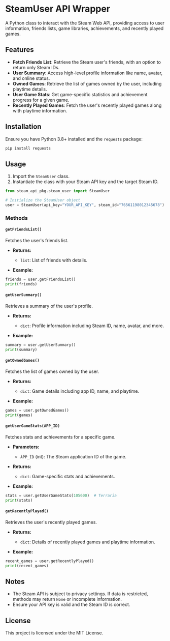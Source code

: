 # SteamUser API Wrapper

A Python class to interact with the Steam Web API, providing access to user information, friends lists, game libraries, achievements, and recently played games.

## Features

- **Fetch Friends List**: Retrieve the Steam user's friends, with an option to return only Steam IDs.
- **User Summary**: Access high-level profile information like name, avatar, and online status.
- **Owned Games**: Retrieve the list of games owned by the user, including playtime details.
- **User Game Stats**: Get game-specific statistics and achievement progress for a given game.
- **Recently Played Games**: Fetch the user's recently played games along with playtime information.

## Installation

Ensure you have Python 3.8+ installed and the `requests` package:

```bash
pip install requests
```

## Usage

1. Import the `SteamUser` class.
2. Instantiate the class with your Steam API key and the target Steam ID.

```python
from steam_api_pkg.steam_user import SteamUser

# Initialize the SteamUser object
user = SteamUser(api_key="YOUR_API_KEY", steam_id="76561198012345678")
```

### Methods

#### `getFriendsList()`

Fetches the user's friends list.

- **Returns:**
  - `list`: List of friends with details.

- **Example:**

```python
friends = user.getFriendsList()
print(friends)
```

#### `getUserSummary()`

Retrieves a summary of the user's profile.

- **Returns:**
  - `dict`: Profile information including Steam ID, name, avatar, and more.

- **Example:**

```python
summary = user.getUserSummary()
print(summary)
```

#### `getOwnedGames()`

Fetches the list of games owned by the user.

- **Returns:**
  - `dict`: Game details including app ID, name, and playtime.

- **Example:**

```python
games = user.getOwnedGames()
print(games)
```

#### `getUserGameStats(APP_ID)`

Fetches stats and achievements for a specific game.

- **Parameters:**
  - `APP_ID` (int): The Steam application ID of the game.

- **Returns:**
  - `dict`: Game-specific stats and achievements.

- **Example:**

```python
stats = user.getUserGameStats(105600)  # Terraria
print(stats)
```

#### `getRecentlyPlayed()`

Retrieves the user's recently played games.

- **Returns:**
  - `dict`: Details of recently played games and playtime information.

- **Example:**

```python
recent_games = user.getRecentlyPlayed()
print(recent_games)
```

## Notes

- The Steam API is subject to privacy settings. If data is restricted, methods may return `None` or incomplete information.
- Ensure your API key is valid and the Steam ID is correct.

## License

This project is licensed under the MIT License.

